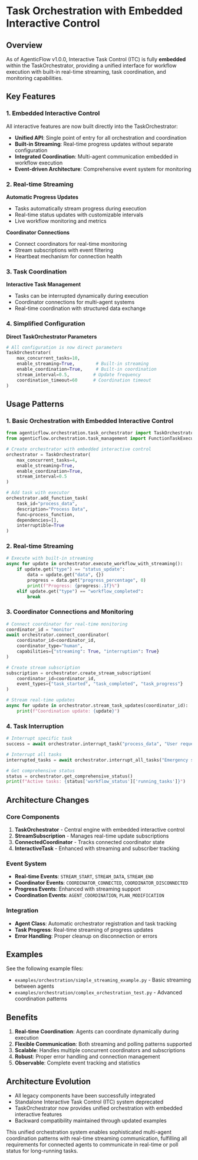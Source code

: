 # Task Orchestration with Embedded Interactive Control

## Overview

As of AgenticFlow v1.0.0, Interactive Task Control (ITC) is fully **embedded** within the TaskOrchestrator, providing a unified interface for workflow execution with built-in real-time streaming, task coordination, and monitoring capabilities.

## Key Features

### 1. **Embedded Interactive Control**

All interactive features are now built directly into the TaskOrchestrator:
- **Unified API**: Single point of entry for all orchestration and coordination
- **Built-in Streaming**: Real-time progress updates without separate configuration
- **Integrated Coordination**: Multi-agent communication embedded in workflow execution
- **Event-driven Architecture**: Comprehensive event system for monitoring

### 2. **Real-time Streaming**

**Automatic Progress Updates**
- Tasks automatically stream progress during execution
- Real-time status updates with customizable intervals
- Live workflow monitoring and metrics

**Coordinator Connections**
- Connect coordinators for real-time monitoring
- Stream subscriptions with event filtering
- Heartbeat mechanism for connection health

### 3. **Task Coordination**

**Interactive Task Management**
- Tasks can be interrupted dynamically during execution
- Coordinator connections for multi-agent systems
- Real-time coordination with structured data exchange

### 4. **Simplified Configuration**

**Direct TaskOrchestrator Parameters**
```python
# All configuration is now direct parameters
TaskOrchestrator(
    max_concurrent_tasks=10,
    enable_streaming=True,        # Built-in streaming
    enable_coordination=True,     # Built-in coordination  
    stream_interval=0.5,         # Update frequency
    coordination_timeout=60      # Coordination timeout
)
```

## Usage Patterns

### 1. Basic Orchestration with Embedded Interactive Control

```python
from agenticflow.orchestration.task_orchestrator import TaskOrchestrator
from agenticflow.orchestration.task_management import FunctionTaskExecutor

# Create orchestrator with embedded interactive control
orchestrator = TaskOrchestrator(
    max_concurrent_tasks=4,
    enable_streaming=True,
    enable_coordination=True,
    stream_interval=0.5
)

# Add task with executor
orchestrator.add_function_task(
    task_id="process_data",
    description="Process Data",
    func=process_function,
    dependencies=[],
    interruptible=True
)
```

### 2. Real-time Streaming

```python
# Execute with built-in streaming
async for update in orchestrator.execute_workflow_with_streaming():
    if update.get("type") == "status_update":
        data = update.get("data", {})
        progress = data.get("progress_percentage", 0)
        print(f"Progress: {progress:.1f}%")
    elif update.get("type") == "workflow_completed":
        break
```

### 3. Coordinator Connections and Monitoring

```python
# Connect coordinator for real-time monitoring
coordinator_id = "monitor"
await orchestrator.connect_coordinator(
    coordinator_id=coordinator_id,
    coordinator_type="human",
    capabilities={"streaming": True, "interruption": True}
)

# Create stream subscription
subscription = orchestrator.create_stream_subscription(
    coordinator_id=coordinator_id,
    event_types={"task_started", "task_completed", "task_progress"}
)

# Stream real-time updates
async for update in orchestrator.stream_task_updates(coordinator_id):
    print(f"Coordination update: {update}")
```

### 4. Task Interruption

```python
# Interrupt specific task
success = await orchestrator.interrupt_task("process_data", "User requested stop")

# Interrupt all tasks
interrupted_tasks = await orchestrator.interrupt_all_tasks("Emergency stop")

# Get comprehensive status
status = orchestrator.get_comprehensive_status()
print(f"Active tasks: {status['workflow_status']['running_tasks']}")
```

## Architecture Changes

### Core Components

1. **TaskOrchestrator** - Central engine with embedded interactive control
2. **StreamSubscription** - Manages real-time update subscriptions  
3. **ConnectedCoordinator** - Tracks connected coordinator state
4. **InteractiveTask** - Enhanced with streaming and subscriber tracking

### Event System

- **Real-time Events**: `STREAM_START`, `STREAM_DATA`, `STREAM_END`
- **Coordinator Events**: `COORDINATOR_CONNECTED`, `COORDINATOR_DISCONNECTED`
- **Progress Events**: Enhanced with streaming support
- **Coordination Events**: `AGENT_COORDINATION`, `PLAN_MODIFICATION`

### Integration

- **Agent Class**: Automatic orchestrator registration and task tracking
- **Task Progress**: Real-time streaming of progress updates
- **Error Handling**: Proper cleanup on disconnection or errors

## Examples

See the following example files:
- `examples/orchestration/simple_streaming_example.py` - Basic streaming between agents
- `examples/orchestration/complex_orchestration_test.py` - Advanced coordination patterns

## Benefits

1. **Real-time Coordination**: Agents can coordinate dynamically during execution
2. **Flexible Communication**: Both streaming and polling patterns supported
3. **Scalable**: Handles multiple concurrent coordinators and subscriptions
4. **Robust**: Proper error handling and connection management
5. **Observable**: Complete event tracking and statistics

## Architecture Evolution

- All legacy components have been successfully integrated
- Standalone Interactive Task Control (ITC) system deprecated
- TaskOrchestrator now provides unified orchestration with embedded interactive features
- Backward compatibility maintained through updated examples

This unified orchestration system enables sophisticated multi-agent coordination patterns with real-time streaming communication, fulfilling all requirements for connected agents to communicate in real-time or poll status for long-running tasks.
